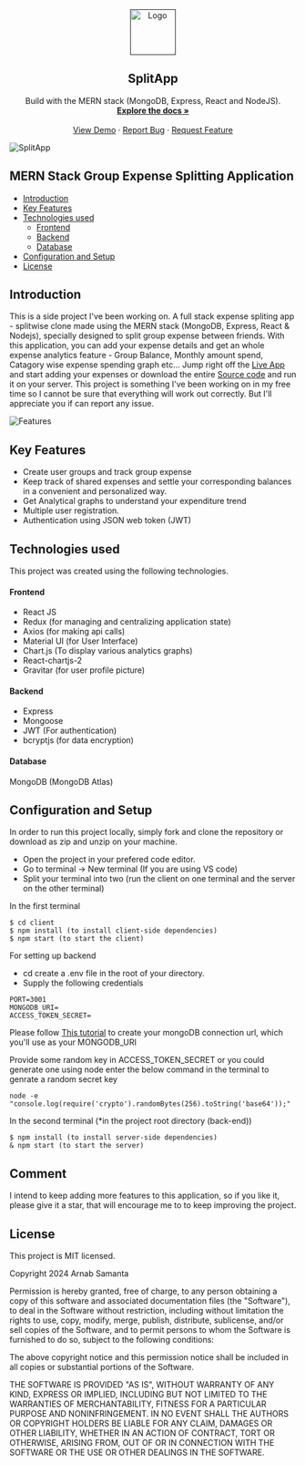 <div align="center">
  <a href="">
    <img src="https://github.com/tuzup/SplitApp/blob/master/client/public/static/logo.png?raw=true" alt="Logo" width="80" height="80">
  </a>

  <h2 align="center">SplitApp</h2>

  <p align="center">
    Build with the MERN stack (MongoDB, Express, React and NodeJS).
    <br />
    <a href="https://github.com/arnb-smnta/expense-split-app-revamped"><strong>Explore the docs »</strong></a>
    <br />
    <br />
    <a href="https://split-app-arnab.netlify.app/">View Demo</a>
    ·
    <a href="https://github.com/arnb-smnta/expense-split-app-revamped/issues">Report Bug</a>
    ·
    <a href="https://github.com/arnb-smnta/expense-split-app-revamped/issues">Request Feature</a>
  </p>
</div>

![SplitApp](https://raw.githubusercontent.com/tuzup/SplitApp/master/Screenshots/dashboard-main-transparent.png)

## MERN Stack Group Expense Splitting Application

- [Introduction](#introduction)
- [Key Features](#key-features)
- [Technologies used](#technologies-used)
  - [Frontend](#frontend)
  - [Backend](#backend)
  - [Database](#database)
- [Configuration and Setup](#configuration-and-setup)
- [License](#license)

## Introduction

This is a side project I've been working on. A full stack expense spliting app - splitwise clone made using the MERN stack (MongoDB, Express, React & Nodejs), specially designed to split group expense between friends. With this application, you can add your expense details and get an whole expense analytics feature - Group Balance, Monthly amount spend, Catagory wise expense spending graph etc... Jump right off the [Live App](https://split-app-arnab.netlify.app/) and start adding your expenses or download the entire [Source code](https://github.com/arnb-smnta/expense-split-app-revamped) and run it on your server. This project is something I've been working on in my free time so I cannot be sure that everything will work out correctly. But I'll appreciate you if can report any issue.

![Features](https://raw.githubusercontent.com/tuzup/SplitApp/master/Screenshots/combined-screenshot.png)

## Key Features

- Create user groups and track group expense
- Keep track of shared expenses and settle your corresponding balances in a convenient and personalized way.
- Get Analytical graphs to understand your expenditure trend
- Multiple user registration.
- Authentication using JSON web token (JWT)

## Technologies used

This project was created using the following technologies.

#### Frontend

- React JS
- Redux (for managing and centralizing application state)
- Axios (for making api calls)
- Material UI (for User Interface)
- Chart.js (To display various analytics graphs)
- React-chartjs-2
- Gravitar (for user profile picture)

#### Backend

- Express
- Mongoose
- JWT (For authentication)
- bcryptjs (for data encryption)

#### Database

MongoDB (MongoDB Atlas)

## Configuration and Setup

In order to run this project locally, simply fork and clone the repository or download as zip and unzip on your machine.

- Open the project in your prefered code editor.
- Go to terminal -> New terminal (If you are using VS code)
- Split your terminal into two (run the client on one terminal and the server on the other terminal)

In the first terminal

```
$ cd client
$ npm install (to install client-side dependencies)
$ npm start (to start the client)
```

For setting up backend

- cd create a .env file in the root of your directory.
- Supply the following credentials

```
PORT=3001
MONGODB_URI=
ACCESS_TOKEN_SECRET=

```

Please follow [This tutorial](https://dev.to/dalalrohit/how-to-connect-to-mongodb-atlas-using-node-js-k9i) to create your mongoDB connection url, which you'll use as your MONGODB_URI

Provide some random key in ACCESS_TOKEN_SECRET or you could generate one using node enter the below command in the terminal to genrate a random secret key

```
node -e "console.log(require('crypto').randomBytes(256).toString('base64'));"
```

In the second terminal (\*in the project root directory (back-end))

```
$ npm install (to install server-side dependencies)
& npm start (to start the server)
```

## Comment

I intend to keep adding more features to this application, so if you like it, please give it a star, that will encourage me to
to keep improving the project.

## License

This project is MIT licensed.

Copyright 2024 Arnab Samanta

Permission is hereby granted, free of charge, to any person obtaining a copy of this software and associated documentation files (the "Software"), to deal in the Software without restriction, including without limitation the rights to use, copy, modify, merge, publish, distribute, sublicense, and/or sell copies of the Software, and to permit persons to whom the Software is furnished to do so, subject to the following conditions:

The above copyright notice and this permission notice shall be included in all copies or substantial portions of the Software.

THE SOFTWARE IS PROVIDED "AS IS", WITHOUT WARRANTY OF ANY KIND, EXPRESS OR IMPLIED, INCLUDING BUT NOT LIMITED TO THE WARRANTIES OF MERCHANTABILITY, FITNESS FOR A PARTICULAR PURPOSE AND NONINFRINGEMENT. IN NO EVENT SHALL THE AUTHORS OR COPYRIGHT HOLDERS BE LIABLE FOR ANY CLAIM, DAMAGES OR OTHER LIABILITY, WHETHER IN AN ACTION OF CONTRACT, TORT OR OTHERWISE, ARISING FROM, OUT OF OR IN CONNECTION WITH THE SOFTWARE OR THE USE OR OTHER DEALINGS IN THE SOFTWARE.
